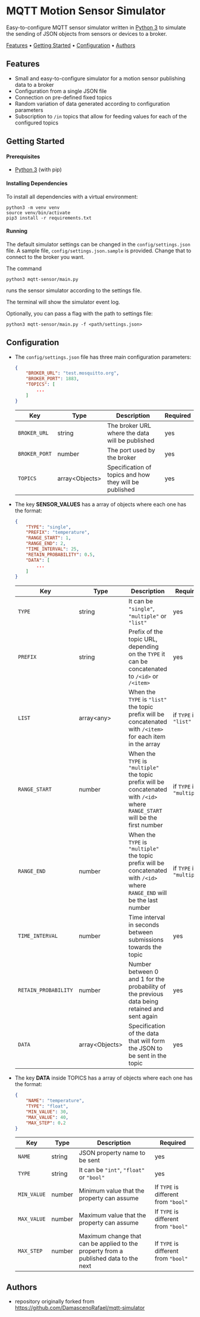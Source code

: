 # MQTT Motion Sensor Simulator

Easy-to-configure MQTT sensor simulator written in [Python 3](https://www.python.org/) to simulate the sending of JSON objects from sensors or devices to a broker.

[Features](#features) •
[Getting Started](#getting-started) •
[Configuration](#configuration) •
[Authors](#authors)


## Features

* Small and easy-to-configure simulator for a motion sensor publishing data to a broker  
* Configuration from a single JSON file  
* Connection on pre-defined fixed topics  
* Random variation of data generated according to configuration parameters  
* Subscription to `/in` topics that allow for feeding values for each of the configured topics

## Getting Started

#### Prerequisites

* [Python 3](https://www.python.org/) (with pip)

#### Installing Dependencies

To install all dependencies with a virtual environment:

```shell
python3 -m venv venv
source venv/bin/activate
pip3 install -r requirements.txt
```

#### Running

The default simulator settings can be changed in the `config/settings.json` file. A sample file, `config/settings.json.sample` is provided. Change that to connect to the broker you want. 


The command 
```shell
python3 mqtt-sensor/main.py
```

runs the sensor simulator according to the settings file.  

The terminal will show the simulator event log.

Optionally, you can pass a flag with the path to settings file:

```shell
python3 mqtt-sensor/main.py -f <path/settings.json>
```

## Configuration

* The `config/settings.json` file has three main configuration parameters:

    ```json
    {
        "BROKER_URL": "test.mosquitto.org",
        "BROKER_PORT": 1883,
        "TOPICS": [
            ...
        ]
    }
    ```

    | Key | Type | Description | Required |
    | --- | --- | --- | --- |
    | `BROKER_URL` | string | The broker URL where the data will be published | yes |
    | `BROKER_PORT` | number | The port used by the broker | yes |
    | `TOPICS` | array\<Objects> | Specification of topics and how they will be published | yes |

* The key **SENSOR_VALUES** has a array of objects where each one has the format:

    ```json
    {
        "TYPE": "single",
        "PREFIX": "temperature",
        "RANGE_START": 1,
        "RANGE_END": 2,
        "TIME_INTERVAL": 25,
        "RETAIN_PROBABILITY": 0.5,
        "DATA": [
            ...
        ]
    }
    ```

    | Key | Type | Description | Required |
    | --- | --- | --- | --- |
    | `TYPE` | string | It can be `"single"`, `"multiple"` or `"list"` | yes |
    | `PREFIX` | string | Prefix of the topic URL, depending on the `TYPE` it can be concatenated to `/<id>` or `/<item>` | yes |
    | `LIST` | array\<any> | When the `TYPE` is `"list"` the topic prefix will be concatenated with `/<item>` for each item in the array | if `TYPE` is `"list"` |
    | `RANGE_START` | number | When the `TYPE` is `"multiple"` the topic prefix will be concatenated with `/<id>` where `RANGE_START` will be the first number  | if `TYPE` is `"multiple"`  |
    | `RANGE_END` | number | When the `TYPE` is `"multiple"` the topic prefix will be concatenated with `/<id>` where `RANGE_END` will be the last number | if `TYPE` is `"multiple"`  |
    | `TIME_INTERVAL` | number | Time interval in seconds between submissions towards the topic | yes |
    | `RETAIN_PROBABILITY` | number | Number between 0 and 1 for the probability of the previous data being retained and sent again | yes |
    | `DATA` | array\<Objects> | Specification of the data that will form the JSON to be sent in the topic | yes |

* The key **DATA** inside TOPICS has a array of objects where each one has the format:

    ```json
    {
        "NAME": "temperature",
        "TYPE": "float",
        "MIN_VALUE": 30,
        "MAX_VALUE": 40,
        "MAX_STEP": 0.2
    }
    ```

    | Key | Type | Description | Required |
    | --- | --- | --- | --- |
    | `NAME` | string | JSON property name to be sent | yes |
    | `TYPE` | string | It can be `"int"`, `"float"` or `"bool"` | yes |
    | `MIN_VALUE` | number | Minimum value that the property can assume | If `TYPE` is different from `"bool"` |
    | `MAX_VALUE` | number | Maximum value that the property can assume | If `TYPE` is different from `"bool"` |
    | `MAX_STEP` | number | Maximum change that can be applied to the property from a published data to the next | If `TYPE` is different from `"bool"` |

## Authors
* repository originally forked from https://github.com/DamascenoRafael/mqtt-simulator

